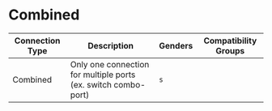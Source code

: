 # Combined

| Connection Type | Description  | Genders | Compatibility Groups |
| --- | --- | --- |  --- |
| <a id="combined"></a>Combined | Only one connection for multiple ports (ex. switch combo-port) | `s` |  |
